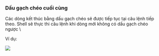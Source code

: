 ### Dấu gạch chéo cuối cùng 

Các dòng kết thúc bằng dấu gạch chéo sẽ được tiếp tục tại câu lệnh tiếp theo. Shell sẽ thực thi câu lệnh khi dòng mới không có dấu gạch chéo ngược \

Ví dụ:

<img src="https://github.com/vinhvt2704/Images/blob/master/gachcheonguoc.PNG">
